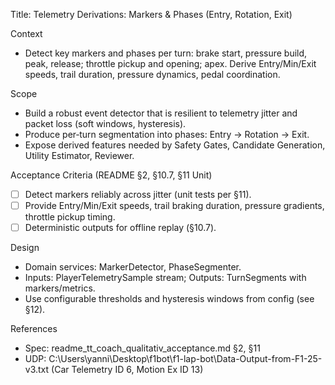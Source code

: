 Title: Telemetry Derivations: Markers & Phases (Entry, Rotation, Exit)

Context
- Detect key markers and phases per turn: brake start, pressure build, peak, release; throttle pickup and opening; apex. Derive Entry/Min/Exit speeds, trail duration, pressure dynamics, pedal coordination.

Scope
- Build a robust event detector that is resilient to telemetry jitter and packet loss (soft windows, hysteresis).
- Produce per‑turn segmentation into phases: Entry → Rotation → Exit.
- Expose derived features needed by Safety Gates, Candidate Generation, Utility Estimator, Reviewer.

Acceptance Criteria (README §2, §10.7, §11 Unit)
- [ ] Detect markers reliably across jitter (unit tests per §11).
- [ ] Provide Entry/Min/Exit speeds, trail braking duration, pressure gradients, throttle pickup timing.
- [ ] Deterministic outputs for offline replay (§10.7).

Design
- Domain services: MarkerDetector, PhaseSegmenter.
- Inputs: PlayerTelemetrySample stream; Outputs: TurnSegments with markers/metrics.
- Use configurable thresholds and hysteresis windows from config (see §12).

References
- Spec: readme_tt_coach_qualitativ_acceptance.md §2, §11
- UDP: C:\Users\yanni\Desktop\f1bot\f1-lap-bot\Data-Output-from-F1-25-v3.txt (Car Telemetry ID 6, Motion Ex ID 13)

